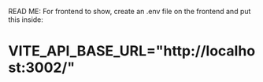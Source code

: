 READ ME: For frontend to show, create an .env file on the frontend and put this inside:

# VITE_API_BASE_URL="http://localhost:3002/"
